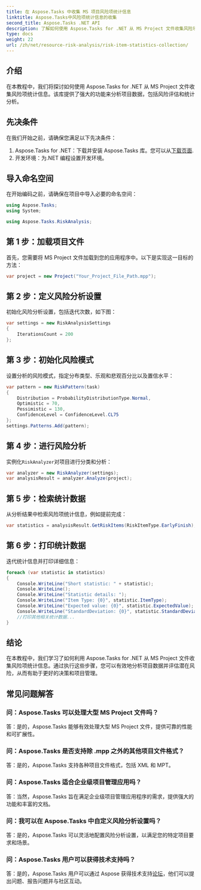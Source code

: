 ```yaml
---
title: 在 Aspose.Tasks 中收集 MS 项目风险项统计信息
linktitle: Aspose.Tasks中风险项统计信息的收集
second_title: Aspose.Tasks .NET API
description: 了解如何使用 Aspose.Tasks for .NET 从 MS Project 文件收集风险项目统计信息。增强您的项目管理能力。
type: docs
weight: 22
url: /zh/net/resource-risk-analysis/risk-item-statistics-collection/
---
```

## 介绍
在本教程中，我们将探讨如何使用 Aspose.Tasks for .NET 从 MS Project 文件收集风险项统计信息。该库提供了强大的功能来分析项目数据，包括风险评估和统计分析。
## 先决条件
在我们开始之前，请确保您满足以下先决条件：
1. Aspose.Tasks for .NET：下载并安装 Aspose.Tasks 库。您可以从[下载页面](https://releases.aspose.com/tasks/net/).
2. 开发环境：为.NET 编程设置开发环境。

## 导入命名空间
在开始编码之前，请确保在项目中导入必要的命名空间：
```csharp
using Aspose.Tasks;
using System;

using Aspose.Tasks.RiskAnalysis;

```
## 第 1 步：加载项目文件
首先，您需要将 MS Project 文件加载到您的应用程序中。以下是实现这一目标的方法：
```csharp
var project = new Project("Your_Project_File_Path.mpp");
```
## 第 2 步：定义风险分析设置
初始化风险分析设置，包括迭代次数，如下图：
```csharp
var settings = new RiskAnalysisSettings
{
    IterationsCount = 200
};
```
## 第 3 步：初始化风险模式
设置分析的风险模式，指定分布类型、乐观和悲观百分比以及置信水平：
```csharp
var pattern = new RiskPattern(task)
{
    Distribution = ProbabilityDistributionType.Normal,
    Optimistic = 70,
    Pessimistic = 130,
    ConfidenceLevel = ConfidenceLevel.CL75
};
settings.Patterns.Add(pattern);
```
## 第 4 步：进行风险分析
实例化`RiskAnalyzer`对项目进行分类和分析：
```csharp
var analyzer = new RiskAnalyzer(settings);
var analysisResult = analyzer.Analyze(project);
```
## 第 5 步：检索统计数据
从分析结果中检索风险项统计信息，例如提前完成：
```csharp
var statistics = analysisResult.GetRiskItems(RiskItemType.EarlyFinish);
```
## 第 6 步：打印统计数据
迭代统计信息并打印详细信息：
```csharp
foreach (var statistic in statistics)
{
    Console.WriteLine("Short statistic: " + statistic);
    Console.WriteLine();
    Console.WriteLine("Statistic details: ");
    Console.WriteLine("Item Type: {0}", statistic.ItemType);
    Console.WriteLine("Expected value: {0}", statistic.ExpectedValue);
    Console.WriteLine("StandardDeviation: {0}", statistic.StandardDeviation);
    //打印其他相关统计数据...
}
```

## 结论
在本教程中，我们学习了如何利用 Aspose.Tasks for .NET 从 MS Project 文件收集风险项统计信息。通过执行这些步骤，您可以有效地分析项目数据并评估潜在风险，从而有助于更好的决策和项目管理。

## 常见问题解答
### 问：Aspose.Tasks 可以处理大型 MS Project 文件吗？
答：是的，Aspose.Tasks 能够有效处理大型 MS Project 文件，提供可靠的性能和可扩展性。
### 问：Aspose.Tasks 是否支持除 .mpp 之外的其他项目文件格式？
答：是的，Aspose.Tasks 支持各种项目文件格式，包括 XML 和 MPT。
### 问：Aspose.Tasks 适合企业级项目管理应用吗？
答：当然，Aspose.Tasks 旨在满足企业级项目管理应用程序的需求，提供强大的功能和丰富的文档。
### 问：我可以在 Aspose.Tasks 中自定义风险分析设置吗？
答：是的，Aspose.Tasks 可以灵活地配置风险分析设置，以满足您的特定项目要求和场景。
### 问：Aspose.Tasks 用户可以获得技术支持吗？
答：是的，Aspose.Tasks 用户可以通过 Aspose 获得技术支持[论坛](https://forum.aspose.com/c/tasks/15)，他们可以提出问题、报告问题并与社区互动。